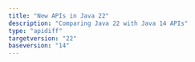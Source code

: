 ```yaml
---
title: "New APIs in Java 22"
description: "Comparing Java 22 with Java 14 APIs"
type: "apidiff"
targetversion: "22"
baseversion: "14"
---
```

